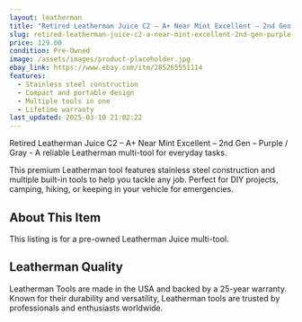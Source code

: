 ```yaml
---
layout: leatherman
title: "Retired Leatherman Juice C2 – A+ Near Mint Excellent – 2nd Gen – Purple / Gray"
slug: retired-leatherman-juice-c2-a-near-mint-excellent-2nd-gen-purple-gray
price: 129.00
condition: Pre-Owned
image: /assets/images/product-placeholder.jpg
ebay_link: https://www.ebay.com/itm/285265551114
features:
  - Stainless steel construction
  - Compact and portable design
  - Multiple tools in one
  - Lifetime warranty
last_updated: 2025-03-10 21:02:22
---
```


Retired Leatherman Juice C2 – A+ Near Mint Excellent – 2nd Gen – Purple / Gray - A reliable Leatherman multi-tool for everyday tasks.

This premium Leatherman tool features stainless steel construction and multiple built-in tools to help you tackle any job. Perfect for DIY projects, camping, hiking, or keeping in your vehicle for emergencies.

## About This Item

This listing is for a pre-owned Leatherman Juice multi-tool.

## Leatherman Quality

Leatherman Tools are made in the USA and backed by a 25-year warranty. Known for their durability and versatility, Leatherman tools are trusted by professionals and enthusiasts worldwide.

